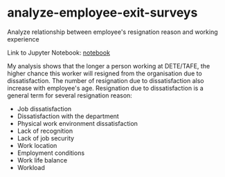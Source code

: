 # analyze-employee-exit-surveys
Analyze relationship between employee's resignation reason and working experience 
 
Link to Jupyter Notebook: [notebook](Basics.ipynb)

My analysis shows that the longer a person working at DETE/TAFE, the higher chance this worker will resigned from the organisation due to dissatisfaction. The number of resignation due to dissatisfaction also increase with employee's age. Resignation due to dissatisfaction is a general term for several resignation reason:
- Job dissatisfaction 
- Dissatisfaction with the department             
- Physical work environment dissatisfaction 
- Lack of recognition 
- Lack of job security
- Work location
- Employment conditions
- Work life balance
- Workload
